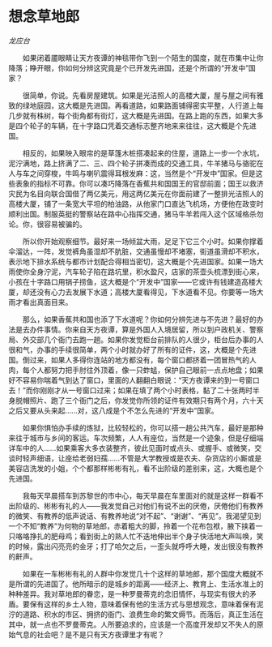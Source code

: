 # 想念草地郎

*龙应台*

　　如果闭着靥眼睛让天方夜谭的神毯带你飞到一个陌生的国度，就在市集中让你降落；睁开眼，你如何分辨这究竟是个已开发先进国，还是个所谓的“开发中”国家？

　　很简单，你说。先看房屋建筑。如果是光洁照人的高楼大厦，屋与屋之间有雅致的绿地庭园，这大概是先进国。再看道路，如果路面铺得密实平整，人行道上每几步就有株树，每个街角都有街灯，这大概是先进国。在路上跑的东西，如果大多是四个轮子的车辆，在十字路口凭着交通标志整齐地来来往往，这大概是个先进国。

　　相反的，如果映入眼帘的是草篷木桩搭凑起来的住屋，道路上一步一个水坑，泥泞满地，路上挤满了二、三、四个轮子拼凑而成的交通工具，牛羊猪马与骆驼在人与车之间穿梭，牛鸣与喇叭震得耳根发麻：这，当然是个“开发中”国家。但是这些表象的指标不可靠。你可以凑巧降落在香蕉共和国国王的官邸前面；国王以救济灾民为名目向联合国借了两亿美元，用这两亿美元在你面前建了一整排光洁照人的高楼大厦，铺了一条宽大平坦的柏油路，从他家门口直达飞机场，方便他在政变时顺利出国。制服英挺的警察站在路中心指挥交通，猪马牛羊若闯入这个区域格杀勿论。你，很容易被骗的。

　　所以你开始观察细节。最好来一场倾盆大雨，足足下它三个小时。如果你撑着伞溜达，一阵，发觉裤角虽湿却不肮脏，交通虽慢却不堵塞，街道虽滑却不积水，表示地下排水系统与都市计划配合得相当密切，这大概是个先进国家。如果一场大雨使你全身泞泥，汽车轮子陷在路坑里，积水盈尺，店家的茶壶头梳漂到街心来，小孩在十字路口用锅子捞鱼，这大概是个“开发中”国家——它或许有钱建造高楼大厦，却还没有心力去发展下水道；高楼大厦看得见，下水道看不见。你要等一场大雨才看出真面目来。

　　那么，如果香蕉共和国也添了下水道呢？你如何分辨先进与不先进？最好的办法是去办件事情。你来自天方夜谭，算是外国人入境居留，所以到户政机关、警察局、外交部几个衙门去跑一趟。如果你发觉柜台前排队的人很少，柜台后办事的人很和气，办事的手续很简单，两个小时就办好了所有的证件，这，大概是个先进国。倒过来，如果人多得你连站的地方都没有，每个窗口都挤着一团冒热气的人肉，每个人都努力把手肘往外顶着，像一只蚱蜢，保护自己眼前一点点地盘；如果好不容易你喘着气到达了窗口，里面的人翻翻白眼说：“天方夜谭来的到一号窗口去！”而你刚刚才从一号窗口过来；如果在填了两个小时表格，黏了二十张两时半身脱帽照片、跑了三个衙门之后，你发觉你所领的证件有效期只有两个月，六十天之后又要从头来起……对，这八成是个不怎么先进的“开发中”国家。

　　如果你惧怕办手续的炼狱，比较轻松的，你可以搭一趟公共汽车，最好是那种来往于城市与乡间的客运。车次频繁，人人有座位，当然是一个迹象，但是仔细端详车中的人……如果乘客大多衣装整齐，彼此见面时或点头、或握手、或微笑，交谈时轻声细语，让座给老弱妇孺……不管是大学教授或是农夫、杂货店的小厮或是美容店洗发的小姐，个个都那样彬彬有礼，看不出阶级的差别来，这，大概也是个先进国。

　　我每天早晨搭车到苏黎世的市中心，每天早晨在车里面对的就是这样一群看不出阶级的、彬彬有礼的人——我发觉自己对他们有说不出的厌倦，厌倦他们有教养的微笑、有教养的低声说话、有教养地说“对不起”、“谢谢”、“再见”。我渴望见到一个不知“教养”为何物的草地郎，赤着粗大的脚，拎着一个花布包袱，腋下挟着一只咯咯挣扎的肥母鸡；看到街上的熟人忙不迭地伸出半个身子快活地大声叫唤，笑的时候，露出闪亮亮的金牙；打了哈欠之后，一歪头就呼呼大睡，发出很没有教养的鼾声。

　　如果在一车彬彬有礼的人群中你发觉几十个这样的草地郎，那个国度大概就不是所谓的先进国了。他所暗示的是城乡的距离——经济上、教育上、生活水准上的种种差异。我对草地郎的眷恋，是一种罗曼蒂克的念旧情怀，与现实有很大的矛盾。要保有这样的乡土人物，意味着保有他的生活方式与思想观念，意味着保有泥泞的道路、积水的市区、拥挤的衙门、浪费生命的繁文缛节。而落后，真正生活在其中，就一点也不罗曼蒂克。人所要追求的，应该是一个高度开发却又不失人的原始气息的社会吧？是不是只有天方夜谭里才有呢？